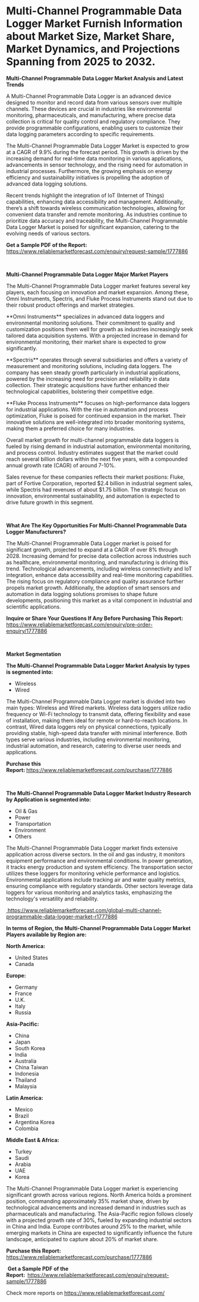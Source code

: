 <p><h1>Multi-Channel Programmable Data Logger Market Furnish Information about Market Size, Market Share, Market Dynamics, and Projections Spanning from 2025 to 2032.</h1></p><p><strong>Multi-Channel Programmable Data Logger Market Analysis and Latest Trends</strong></p>
<p><p>A Multi-Channel Programmable Data Logger is an advanced device designed to monitor and record data from various sensors over multiple channels. These devices are crucial in industries like environmental monitoring, pharmaceuticals, and manufacturing, where precise data collection is critical for quality control and regulatory compliance. They provide programmable configurations, enabling users to customize their data logging parameters according to specific requirements.</p><p>The Multi-Channel Programmable Data Logger Market is expected to grow at a CAGR of 9.9% during the forecast period. This growth is driven by the increasing demand for real-time data monitoring in various applications, advancements in sensor technology, and the rising need for automation in industrial processes. Furthermore, the growing emphasis on energy efficiency and sustainability initiatives is propelling the adoption of advanced data logging solutions. </p><p>Recent trends highlight the integration of IoT (Internet of Things) capabilities, enhancing data accessibility and management. Additionally, there’s a shift towards wireless communication technologies, allowing for convenient data transfer and remote monitoring. As industries continue to prioritize data accuracy and traceability, the Multi-Channel Programmable Data Logger Market is poised for significant expansion, catering to the evolving needs of various sectors.</p></p>
<p><strong>Get a Sample PDF of the Report:&nbsp;</strong> <a href="https://www.reliablemarketforecast.com/enquiry/request-sample/1777886?utm_campaign=3431&utm_medium=2&utm_source=Github&utm_content=ia&utm_term=12042025&utm_id=multi-channel-programmable-data-logger">https://www.reliablemarketforecast.com/enquiry/request-sample/1777886</a></p>
<p>&nbsp;</p>
<p><strong>Multi-Channel Programmable Data Logger Major Market Players</strong></p>
<p><p>The Multi-Channel Programmable Data Logger market features several key players, each focusing on innovation and market expansion. Among these, Omni Instruments, Spectris, and Fluke Process Instruments stand out due to their robust product offerings and market strategies.</p><p>**Omni Instruments** specializes in advanced data loggers and environmental monitoring solutions. Their commitment to quality and customization positions them well for growth as industries increasingly seek tailored data acquisition systems. With a projected increase in demand for environmental monitoring, their market share is expected to grow significantly.</p><p>**Spectris** operates through several subsidiaries and offers a variety of measurement and monitoring solutions, including data loggers. The company has seen steady growth particularly in industrial applications, powered by the increasing need for precision and reliability in data collection. Their strategic acquisitions have further enhanced their technological capabilities, bolstering their competitive edge.</p><p>**Fluke Process Instruments** focuses on high-performance data loggers for industrial applications. With the rise in automation and process optimization, Fluke is poised for continued expansion in the market. Their innovative solutions are well-integrated into broader monitoring systems, making them a preferred choice for many industries.</p><p>Overall market growth for multi-channel programmable data loggers is fueled by rising demand in industrial automation, environmental monitoring, and process control. Industry estimates suggest that the market could reach several billion dollars within the next five years, with a compounded annual growth rate (CAGR) of around 7-10%.</p><p>Sales revenue for these companies reflects their market positions: Fluke, part of Fortive Corporation, reported $2.4 billion in industrial segment sales, while Spectris had revenues of about $1.75 billion. The strategic focus on innovation, environmental sustainability, and automation is expected to drive future growth in this segment.</p></p>
<p>&nbsp;</p>
<p><strong>What Are The Key Opportunities For Multi-Channel Programmable Data Logger Manufacturers?</strong></p>
<p><p>The Multi-Channel Programmable Data Logger market is poised for significant growth, projected to expand at a CAGR of over 8% through 2028. Increasing demand for precise data collection across industries such as healthcare, environmental monitoring, and manufacturing is driving this trend. Technological advancements, including wireless connectivity and IoT integration, enhance data accessibility and real-time monitoring capabilities. The rising focus on regulatory compliance and quality assurance further propels market growth. Additionally, the adoption of smart sensors and automation in data logging solutions promises to shape future developments, positioning this market as a vital component in industrial and scientific applications.</p></p>
<p><strong>Inquire or Share Your Questions If Any Before Purchasing This Report:</strong> <a href="https://www.reliablemarketforecast.com/enquiry/pre-order-enquiry/1777886?utm_campaign=3431&utm_medium=2&utm_source=Github&utm_content=ia&utm_term=12042025&utm_id=multi-channel-programmable-data-logger">https://www.reliablemarketforecast.com/enquiry/pre-order-enquiry/1777886</a></p>
<p>&nbsp;</p>
<p><strong>Market Segmentation</strong></p>
<p><strong>The Multi-Channel Programmable Data Logger Market Analysis by types is segmented into:</strong></p>
<p><ul><li>Wireless</li><li>Wired</li></ul></p>
<p><p>The Multi-Channel Programmable Data Logger market is divided into two main types: Wireless and Wired markets. Wireless data loggers utilize radio frequency or Wi-Fi technology to transmit data, offering flexibility and ease of installation, making them ideal for remote or hard-to-reach locations. In contrast, Wired data loggers rely on physical connections, typically providing stable, high-speed data transfer with minimal interference. Both types serve various industries, including environmental monitoring, industrial automation, and research, catering to diverse user needs and applications.</p></p>
<p><strong>Purchase this Report:&nbsp;</strong><a href="https://www.reliablemarketforecast.com/purchase/1777886?utm_campaign=3431&utm_medium=2&utm_source=Github&utm_content=ia&utm_term=12042025&utm_id=multi-channel-programmable-data-logger">https://www.reliablemarketforecast.com/purchase/1777886</a></p>
<p>&nbsp;</p>
<p><strong>The Multi-Channel Programmable Data Logger Market Industry Research by Application is segmented into:</strong></p>
<p><ul><li>Oil & Gas</li><li>Power</li><li>Transportation</li><li>Environment</li><li>Others</li></ul></p>
<p><p>The Multi-Channel Programmable Data Logger market finds extensive application across diverse sectors. In the oil and gas industry, it monitors equipment performance and environmental conditions. In power generation, it tracks energy production and system efficiency. The transportation sector utilizes these loggers for monitoring vehicle performance and logistics. Environmental applications include tracking air and water quality metrics, ensuring compliance with regulatory standards. Other sectors leverage data loggers for various monitoring and analytics tasks, emphasizing the technology's versatility and reliability.</p></p>
<p><a href="https://www.reliablemarketforecast.com/global-multi-channel-programmable-data-logger-market-r1777886?utm_campaign=3431&utm_medium=2&utm_source=Github&utm_content=ia&utm_term=12042025&utm_id=multi-channel-programmable-data-logger">&nbsp;https://www.reliablemarketforecast.com/global-multi-channel-programmable-data-logger-market-r1777886</a></p>
<p><strong>In terms of Region, the Multi-Channel Programmable Data Logger Market Players available by Region are:</strong></p>
<p>
    <p> <strong> North America: </strong>
        <ul>
            <li>United States</li>
            <li>Canada</li>
        </ul>
        </p> 
    <p> <strong> Europe: </strong>
        <ul>
            <li>Germany</li>
            <li>France</li>
            <li>U.K.</li>
            <li>Italy</li>
            <li>Russia</li>
        </ul>
        </p> 
    <p> <strong> Asia-Pacific: </strong>
        <ul>
            <li>China</li>
            <li>Japan</li>
            <li>South Korea</li>
            <li>India</li>
            <li>Australia</li>
            <li>China Taiwan</li>
            <li>Indonesia</li>
            <li>Thailand</li>
            <li>Malaysia</li>
        </ul>
        </p> 
    <p> <strong> Latin America: </strong>
        <ul>
            <li>Mexico</li>
            <li>Brazil</li>
            <li>Argentina Korea</li>
            <li>Colombia</li>
        </ul>
        </p> 
    <p> <strong> Middle East & Africa: </strong>
        <ul>
            <li>Turkey</li>
            <li>Saudi</li>
            <li>Arabia</li>
            <li>UAE</li>
            <li>Korea</li>
        </ul>
    </p>
    </p>
<p><p>The Multi-Channel Programmable Data Logger market is experiencing significant growth across various regions. North America holds a prominent position, commanding approximately 35% market share, driven by technological advancements and increased demand in industries such as pharmaceuticals and manufacturing. The Asia-Pacific region follows closely with a projected growth rate of 30%, fueled by expanding industrial sectors in China and India. Europe contributes around 25% to the market, while emerging markets in China are expected to significantly influence the future landscape, anticipated to capture about 20% of market share.</p></p>
<p><strong>Purchase this Report: </strong><a href="https://www.reliablemarketforecast.com/purchase/1777886?utm_campaign=3431&utm_medium=2&utm_source=Github&utm_content=ia&utm_term=12042025&utm_id=multi-channel-programmable-data-logger">https://www.reliablemarketforecast.com/purchase/1777886</a></p>
<p>&nbsp;<strong>Get a Sample PDF of the Report:&nbsp;&nbsp;</strong><a href="https://www.reliablemarketforecast.com/enquiry/request-sample/1777886?utm_campaign=3431&utm_medium=2&utm_source=Github&utm_content=ia&utm_term=12042025&utm_id=multi-channel-programmable-data-logger">https://www.reliablemarketforecast.com/enquiry/request-sample/1777886</a></p>
<p><strong></strong></p>
<p>Check more reports on <a href="https://www.reliablemarketforecast.com/?utm_campaign=3431&utm_medium=2&utm_source=Github&utm_content=ia&utm_term=12042025&utm_id=multi-channel-programmable-data-logger">https://www.reliablemarketforecast.com/</a></p>